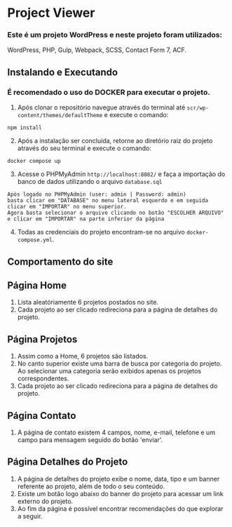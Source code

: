 # Project Viewer

### Este é um projeto WordPress e neste projeto foram utilizados:
WordPress, PHP, Gulp, Webpack, SCSS, Contact Form 7, ACF.


## Instalando e Executando
### É recomendado o uso do DOCKER para executar o projeto.

1. Após clonar o repositório navegue através do terminal até ```scr/wp-content/themes/defaultTheme``` e execute o comando:
```
npm install
```

2. Após a instalação ser concluída, retorne ao diretório raiz do projeto através do seu terminal e execute o comando:
```
docker compose up
```

3. Acesse o PHPMyAdmin ```http://localhost:8082/``` e faça a importação do banco de dados utilizando o arquivo ```database.sql```
````
Após logado no PHPMyAdmin (user: admin | Password: admin) 
basta clicar em "DATABASE" no menu lateral esquerdo e em seguida clicar em "IMPORTAR" no menu superior.
Agora basta selecionar o arquivo clicando no botão "ESCOLHER ARQUIVO" e clicar em "IMPORTAR" na parte inferior da página
````

4. Todas as credenciais do projeto encontram-se no arquivo ```docker-compose.yml```.

## Comportamento do site

## Página Home
1. Lista aleatóriamente 6 projetos postados no site.
2. Cada projeto ao ser clicado redireciona para a página de detalhes do projeto.

## Página Projetos
1. Assim como a Home, 6 projetos são listados.
2. No canto superior existe uma barra de busca por categoria do projeto. Ao selecionar uma categoria serão exibidos apenas os projetos correspondentes.
4. Cada projeto ao ser clicado redireciona para a página de detalhes do projeto.

## Página Contato
1. A página de contato existem 4 campos, nome, e-mail, telefone e um campo para mensagem seguido do botão 'enviar'.

## Página Detalhes do Projeto
1. A página de detalhes do projeto exibe o nome, data, tipo e um banner referente ao projeto, além de todo o seu conteúdo.
2. Existe um botão logo abaixo do banner do projeto para acessar um link externo do projeto.
3. Ao fim da página é possível encontrar recomendações do que explorar a seguir.
